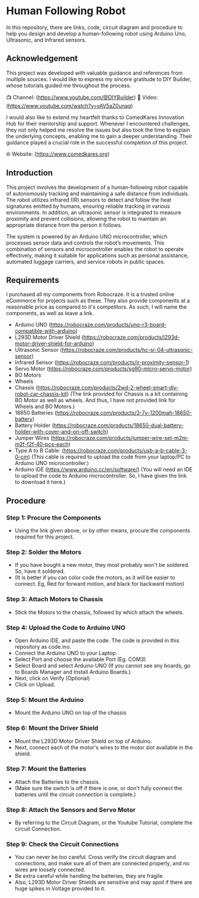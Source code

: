 # Human Following Robot
In this repository, there are links, code, circuit diagram and procedure to help you design and develop a human-following robot using Arduino Uno, Ultrasonic, and Infrared sensors.

## Acknowledgement
This project was developed with valuable guidance and references from multiple sources. I would like to express my sincere gratitude to DIY Builder, whose tutorials guided me throughout the process.

📺 Channel: (https://www.youtube.com/@DIYBuilder)
🎥 Video: (https://www.youtube.com/watch?v=yAV5aZ0unag)

I would also like to extend my heartfelt thanks to ComedKares Innovation Hub for their mentorship and support. Whenever I encountered challenges, they not only helped me resolve the issues but also took the time to explain the underlying concepts, enabling me to gain a deeper understanding. Their guidance played a crucial role in the successful completion of this project.

🌐 Website: (https://www.comedkares.org)

## Introduction
This project involves the development of a human-following robot capable of autonomously tracking and maintaining a safe distance from individuals. The robot utilizes infrared (IR) sensors to detect and follow the heat signatures emitted by humans, ensuring reliable tracking in various environments. In addition, an ultrasonic sensor is integrated to measure proximity and prevent collisions, allowing the robot to maintain an appropriate distance from the person it follows.

The system is powered by an Arduino UNO microcontroller, which processes sensor data and controls the robot’s movements. This combination of sensors and microcontroller enables the robot to operate effectively, making it suitable for applications such as personal assistance, automated luggage carriers, and service robots in public spaces.

## Requirements
I purchased all my components from Robocraze. It is a trusted online eCommerce for projects such as these. They also provide components at a reasonable price as compared to it's competitors. As such, I will name the components, as well as leave a link.
- Arduino UNO (https://robocraze.com/products/uno-r3-board-compatible-with-arduino)
- L293D Motor Driver Shield (https://robocraze.com/products/l293d-motor-driver-shield-for-arduino)
- Ultrasonic Sensor (https://robocraze.com/products/hc-sr-04-ultrasonic-sensor)
- Infrared Sensor (https://robocraze.com/products/ir-proximity-sensor-1)
- Servo Motor (https://robocraze.com/products/sg90-micro-servo-motor)
- BO Motors
- Wheels
- Chassis (https://robocraze.com/products/2wd-2-wheel-smart-diy-robot-car-chassis-kit)
  (The link provided for Chassis is a kit containing BO Motor as well as wheels. And thus, I have not provided link for Wheels and BO Motors.)
- 18650 Batteries (https://robocraze.com/products/3-7v-1200mah-18650-battery)
- Battery Holder (https://robocraze.com/products/18650-dual-battery-holder-with-cover-and-on-off-switch)
- Jumper Wires (https://robocraze.com/products/jumper-wire-set-m2m-m2f-f2f-40-pcs-each)
- Type A to B Cable: (https://robocraze.com/products/usb-a-b-cable-3-0-cm)
  (This cable is required to upload the code from your laptop/PC to Arduino UNO microcontroller.)
- Arduino IDE (https://www.arduino.cc/en/software/)
  (You will need an IDE to upload the code to Arduino microcontroller. So, I have given the link to download it here.)

## Procedure
### Step 1: Procure the Components
- Using the link given above, or by other means, procure the components required for this project.

### Step 2: Solder the Motors
- If you have bought a new motor, they most probably won't be soldered. So, have it soldered.
- (It is better if you can color code the motors, as it will be easier to connect. Eg, Red for forward motion, and black for backward motion)

### Step 3: Attach Motors to Chassis
- Stick the Motors to the chassis, followed by which attach the wheels.

### Step 4: Upload the Code to Arduino UNO
- Open Arduino IDE, and paste the code. The code is provided in this repository as code.ino.
- Connect the Arduino UNO to your Laptop.
- Select Port and choose the available Port (Eg. COM3)
- Select Board and select Arduino UNO (If you cannot see any boards, go to Boards Manager and Install Arduino Boards.)
- Next, click on Verify (Optional)
- Click on Upload.

### Step 5: Mount the Arduino
- Mount the Arduino UNO on top of the chassis

### Step 6: Mount the Driver Shield
- Mount the L293D Motor Driver Shield on top of Arduino.
- Next, connect each of the motor's wires to the motor slot available in the shield.

### Step 7: Mount the Batteries
- Attach the Batteries to the chassis.
- (Make sure the switch is off if there is one, or don't fully connect the batteries until the circuit connection is complete.)

### Step 8: Attach the Sensors and Servo Motor
- By referring to the Circuit Diagram, or the Youtube Tutorial, complete the circuit Connection.

### Step 9: Check the Circuit Connections
- You can never be too careful. Cross verify the circuit diagram and connections, and make sure all of them are connected properly, and no wires are loosely connected.
- Be extra careful while handling the batteries, they are fragile.
- Also, L293D Motor Driver Shields are sensitive and may spoil if there are huge spikes in Voltage provided to it.
